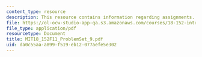 ```yaml
---
content_type: resource
description: This resource contains information regarding assignments.
file: https://ol-ocw-studio-app-qa.s3.amazonaws.com/courses/18-152-introduction-to-partial-differential-equations-fall-2011/da0c55aaa899f519eb12077aefe5e302_MIT18_152F11_ProblemSet_9.pdf
file_type: application/pdf
resourcetype: Document
title: MIT18_152F11_ProblemSet_9.pdf
uid: da0c55aa-a899-f519-eb12-077aefe5e302
---
```

